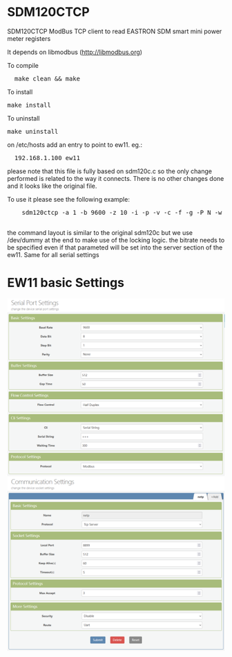 # SDM120CTCP
SDM120CTCP ModBus TCP client to read EASTRON SDM smart mini power meter registers

It depends on libmodbus (http://libmodbus.org)

To compile
<PRE>
  make clean && make
</PRE>
To install
<PRE>
make install
</PRE>
To uninstall
<PRE>
make uninstall
</PRE>
on /etc/hosts add an entry to point to ew11. eg.:
<PRE>
  192.168.1.100 ew11
</PRE>
please note that this file is fully based on sdm120c.c so the only change performed is related to the way it connects.
There is no other changes done and it looks like the original file.

To use it please see the following example:
  <PRE>
    sdm120ctcp -a 1 -b 9600 -z 10 -i -p -v -c -f -g -P N -w 10 -j 10 -d 0 -q /dev/dummy
  </PRE>
the command layout is similar to the original sdm120c but we use /dev/dummy at the end to make use of the locking logic.
the bitrate needs to be specified even if that parameted will be set into the server section of the ew11. Same for all serial settings
# EW11 basic Settings
![SerialPortSetting](SerialPortSetting.png)
![CommunicationSettings](CommunicationSettings.png)
